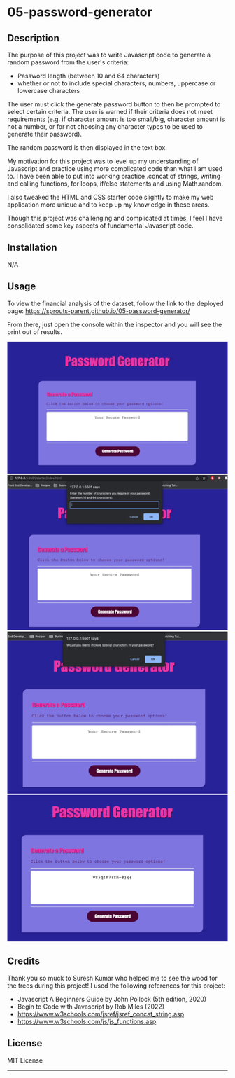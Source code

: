 # 05-password-generator
## Description

The purpose of this project was to write Javascript code to generate a random password from the user's criteria:

- Password length (between 10 and 64 characters)
- whether or not to include special characters, numbers, uppercase or lowercase characters

The user must click the generate password button to then be prompted to select certain criteria. The user is warned if their criteria does not meet requirements (e.g. if character amount is too small/big, character amount is not a number, or for not choosing any character types to be used to generate their password).

The random password is then displayed in the text box.

My motivation for this project was to level up my understanding of Javascript and practice using more complicated code than what I am used to. I have been able to put into working practice .concat of strings, writing and calling functions, for loops, if/else statements and using Math.random.

I also tweaked the HTML and CSS starter code slightly to make my web application more unique and to keep up my knowledge in these areas.

Though this project was challenging and complicated at times, I feel I have consolidated some key aspects of fundamental Javascript code. 

## Installation

N/A

## Usage

To view the financial analysis of the dataset, follow the link to the deployed page: https://sprouts-parent.github.io/05-password-generator/ 

From there, just open the console within the inspector and you will see the print out of results.

![screenshot of application](./images/randompassgen.png)
![screenshot of character amount prompt](./images/prompt1.png)
![screenshot of special character prompt](./images/prompt2.png)
![screenshot of generated password](./images/generatedpass.png)

## Credits

Thank you so muck to Suresh Kumar who helped me to see the wood for the trees during this project!
I used the following references for this project:
- Javascript A Beginners Guide by John Pollock (5th edition, 2020)
- Begin to Code with Javascript by Rob Miles (2022)
- https://www.w3schools.com/jsref/jsref_concat_string.asp
- https://www.w3schools.com/js/js_functions.asp


## License

MIT License

---
